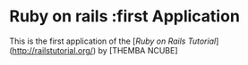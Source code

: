 # Ruby on rails :first Application

This is the first application of the [*Ruby  on Rails Tutorial*] (http://railstutorial.org/) by [THEMBA NCUBE] 
